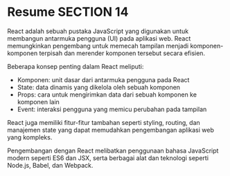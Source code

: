 # Resume SECTION 14

React adalah sebuah pustaka JavaScript yang digunakan untuk membangun antarmuka pengguna (UI) pada aplikasi web. React memungkinkan pengembang untuk memecah tampilan menjadi komponen-komponen terpisah dan merender komponen tersebut secara efisien.

Beberapa konsep penting dalam React meliputi:
- Komponen: unit dasar dari antarmuka pengguna pada React
- State: data dinamis yang dikelola oleh sebuah komponen
- Props: cara untuk mengirimkan data dari sebuah komponen ke komponen lain
- Event: interaksi pengguna yang memicu perubahan pada tampilan

React juga memiliki fitur-fitur tambahan seperti styling, routing, dan manajemen state yang dapat memudahkan pengembangan aplikasi web yang kompleks.

Pengembangan dengan React melibatkan penggunaan bahasa JavaScript modern seperti ES6 dan JSX, serta berbagai alat dan teknologi seperti Node.js, Babel, dan Webpack.